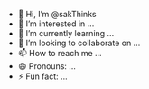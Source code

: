 - 👋 Hi, I’m @sakThinks
- 👀 I’m interested in ...
- 🌱 I’m currently learning ...
- 💞️ I’m looking to collaborate on ...
- 📫 How to reach me ...
- 😄 Pronouns: ...
- ⚡ Fun fact: ...

<!---
sakThinks/sakThinks is a ✨ special ✨ repository because its `README.md` (this file) appears on your GitHub profile.
You can click the Preview link to take a look at your changes.
--->
